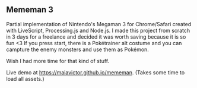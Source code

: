 ## Mememan 3
Partial implementation of Nintendo's Megaman 3 for Chrome/Safari created with
LiveScript, Processing.js and Node.js. I made this project from scratch in 3
days for a freelance and decided it was worth saving because it is so fun <3 If
you press start, there is a Pokétrainer alt costume and you can campture the
enemy monsters and use them as Pokémon.

Wish I had more time for that kind of stuff.

Live demo at https://maiavictor.github.io/mememan. (Takes some time to load all assets.)

